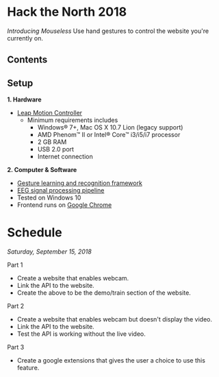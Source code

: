 # Hack the North 2018
_Introducing Mouseless_
Use hand gestures to control the website you're currently on.

## Contents


## Setup
**1. Hardware**
   - [Leap Motion Controller](https://www.leapmotion.com/)
      - Minimum requirements includes
        - Windows® 7+, Mac OS X 10.7 Lion (legacy support)
        - AMD Phenom™ II or Intel® Core™ i3/i5/i7 processor
        - 2 GB RAM
        - USB 2.0 port
        - Internet connection


**2. Computer & Software**
   - [Gesture learning and recognition framework](https://github.com/roboleary/LeapTrainer.js)
   - [EEG signal processing pipeline](https://github.com/io0/NeuroTechX-McGill/blob/master/classifier.py)
   - Tested on Windows 10
   - Frontend runs on [Google Chrome](https://www.google.com/chrome/)



# Schedule
_Saturday, September 15, 2018_

Part 1
  * Create a website that enables webcam.
  * Link the API to the website.
  * Create the above to be the demo/train section of the website.

Part 2
  * Create a website that enables webcam but doesn't display the video.
  * Link the API to the website.
  * Test the API is working without the live video.

Part 3
  * Create a google extensions that gives the user a choice to use this feature.
